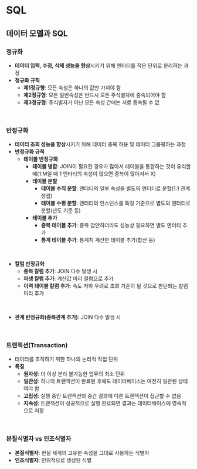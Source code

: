 # SQL

## 데이터 모델과 SQL

### 정규화

- **데이터 입력, 수정, 삭제 성능을 향상**시키기 위해 엔터티를 작은 단위로 분리하는 과정
- **정규화 규칙**
  - **제1정규형**: 모든 속성은 하나의 값만 가져야 함
  - **제2정규형**: 모든 일반속성은 반드시 모든 주식별자에 중속되어야 함
  - **제3정규형**: 주식별자가 아닌 모든 속성 간에는 서로 종속될 수 없
<br>

### 반정규화

- **데이터 조회 성능을 향상**시키기 위해 데이터 중복 허용 및 데이터 그룹핑하는 과정
- **반정규화 규칙**
  - **테이블 반정규화**
    - **테이블 병합**: JOIN이 필요한 경우가 많아서 테이블을 통합하는 것이 유리할 때(1:M일 때 1 엔터티의 속성이 많으면 중복이 많아져서 X)
    - **테이블 분할**
      - **테이블 수직 분할**: 엔터티의 일부 속성을 별도의 엔터티로 분할(1:1 관계 성립)
      - **테이블 수평 분할**: 엔터티의 인스턴스를 특정 기준으로 별도의 엔터티로 분할(년도 기준 등)
    - **테이블 추가**
      - **중복 테이블 추가**: 중복 감안하더라도 성능상 필요하면 별도 엔터티 추가
      - **통계 테이블 추가**: 통계치 계산한 테이블 추가(합산 등)
<br>

  - **칼럼 반정규화**
    - **중복 칼럼 추가**: JOIN 다수 발생 시
    - **파생 칼럼 추가**: 계산값 미리 컬럼으로 추가
    - **이력 테이블 칼럼 추가**: 속도 저하 우려로 조회 기준이 될 것으로 판단되는 칼럼 미리 추가
<br>

  - **관계 반정규화(중복관계 추가)**: JOIN 다수 발생 시
<br>

### 트랜잭션(Transaction)

- 데이터를 조작하기 위한 하나의 논리적 작업 단위
- **특징**
  - **원자성**: 더 이상 분리 불가능한 업무의 최소 단위
  - **일관성**: 하나의 트랜잭션이 완료된 후에도 데이터베이스는 여전히 일관된 상태여야 함
  - **고립성**: 실행 중인 트랜잭션의 중간 결과에 다른 트랜잭션이 접근할 수 없음
  - **지속성**: 트랜잭션이 성공적으로 실행 완료되면 결과는 데이터베이스에 영속적으로 저장
<br>

### 본질식별자 vs 인조식별자

- **본질식별자**: 현실 세계의 고유한 속성을 그대로 사용하는 식별자
- **인조식별자**: 인위적으로 생성된 식별
